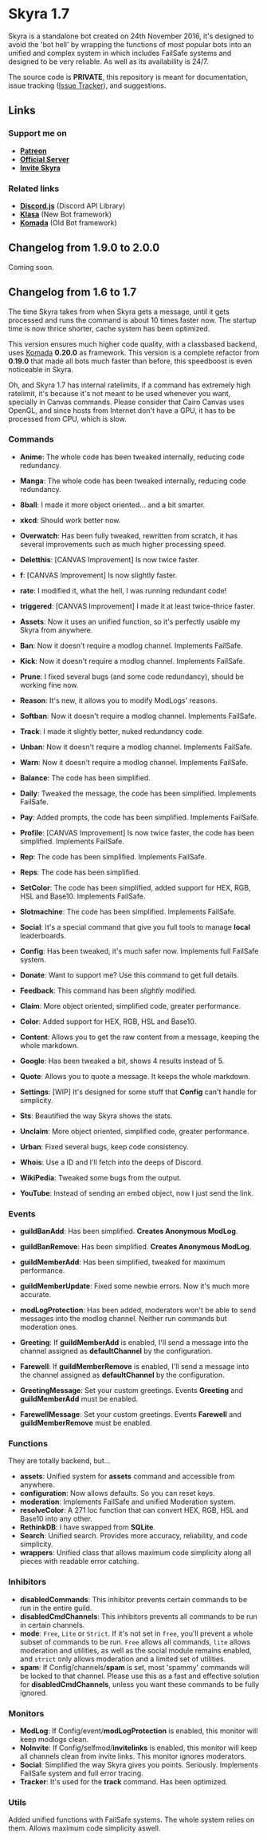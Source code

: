 # Skyra 1.7

Skyra is a standalone bot created on 24th November 2016, it's designed to avoid the
'bot hell' by wrapping the functions of most popular bots into an unified and complex
system in which includes FailSafe systems and designed to be very reliable. As well as
its availability is 24/7.

The source code is **PRIVATE**, this repository is meant for documentation, issue tracking
([Issue Tracker](https://github.com/kyranet/Skyra/issues)), and suggestions.

## Links

### Support me on

- **[Patreon](https://www.patreon.com/kyranet)**
- **[Official Server](https://skyradiscord.com/join)**
- **[Invite Skyra](https://skyradiscord.com/invite)**

### Related links

- **[Discord.js](https://github.com/hydrabolt/discord.js)** (Discord API Library)
- **[Klasa](https://github.com/dirigeants/klasa)** (New Bot framework)
- **[Komada](https://github.com/dirigeants/komada)** (Old Bot framework)

## Changelog from 1.9.0 to 2.0.0

Coming soon.

## Changelog from 1.6 to 1.7

The time Skyra takes from when Skyra gets a message, until it gets processed and runs the command is about 10 times faster now. The startup time is now thrice shorter, cache system has been optimized.

This version ensures much higher code quality, with a classbased backend, uses [Komada](https://github.com/dirigeants/komada) **0.20.0** as framework. This version is a
complete refactor from **0.19.0** that made all bots much faster than before, this speedboost is even noticeable in Skyra.

Oh, and Skyra 1.7 has internal ratelimits, if a command has extremely high ratelimit, it's because it's not meant to be used whenever you want, specially in Canvas commands. Please consider that Cairo Canvas uses OpenGL, and since hosts from Internet don't have a GPU, it has to be processed from CPU, which is slow.

### Commands

- **Anime**: The whole code has been tweaked internally, reducing code redundancy.
- **Manga**: The whole code has been tweaked internally, reducing code redundancy.

- **8ball**: I made it more object oriented... and a bit smarter.
- **xkcd**: Should work better now.

- **Overwatch**: Has been fully tweaked, rewritten from scratch, it has several improvements such as much higher processing speed.
- **Deletthis**: [CANVAS Improvement] Is now twice faster.
- **f**: [CANVAS Improvement] Is now slightly faster.
- **rate**: I modified it, what the hell, I was running redundant code!
- **triggered**: [CANVAS Improvement] I made it at least twice-thrice faster.

- **Assets**: Now it uses an unified function, so it's perfectly usable my Skyra from anywhere.
- **Ban**: Now it doesn't require a modlog channel. Implements FailSafe.
- **Kick**: Now it doesn't require a modlog channel. Implements FailSafe.
- **Prune**: I fixed several bugs (and some code redundancy), should be working fine now.
- **Reason**: It's new, it allows you to modify ModLogs' reasons.
- **Softban**: Now it doesn't require a modlog channel. Implements FailSafe.
- **Track**: I made it slightly better, nuked redundancy code.
- **Unban**: Now it doesn't require a modlog channel. Implements FailSafe.
- **Warn**: Now it doesn't require a modlog channel. Implements FailSafe.

- **Balance**: The code has been simplified.
- **Daily**: Tweaked the message, the code has been simplified. Implements FailSafe.
- **Pay**: Added prompts, the code has been simplified. Implements FailSafe.
- **Profile**: [CANVAS Improvement] Is now twice faster, the code has been simplified. Implements FailSafe.
- **Rep**: The code has been simplified. Implements FailSafe.
- **Reps**: The code has been simplified.
- **SetColor**: The code has been simplified, added support for HEX, RGB, HSL and Base10. Implements FailSafe.
- **Slotmachine**: The code has been simplified. Implements FailSafe.
- **Social**: It's a special command that give you full tools to manage **local** leaderboards.

- **Config**: Has been tweaked, it's much safer now. Implements full FailSafe system.
- **Donate**: Want to support me? Use this command to get full details.
- **Feedback**: This command has been *slightly* modified.

- **Claim**: More object oriented, simplified code, greater performance.
- **Color**: Added support for HEX, RGB, HSL and Base10.
- **Content**: Allows you to get the raw content from a message, keeping the whole markdown.
- **Google**: Has been tweaked a bit, shows 4 results instead of 5.
- **Quote**: Allows you to quote a message. It keeps the whole markdown.
- **Settings**: [WIP] It's designed for some stuff that **Config** can't handle for simplicity.
- **Sts**: Beautified the way Skyra shows the stats.
- **Unclaim**: More object oriented, simplified code, greater performance.
- **Urban**: Fixed several bugs, keep code consistency.
- **Whois**: Use a ID and I'll fetch into the deeps of Discord.
- **WikiPedia**: Tweaked some bugs from the output.
- **YouTube**: Instead of sending an embed object, now I just send the link.

### Events

- **guildBanAdd**: Has been simplified. **Creates Anonymous ModLog**.
- **guildBanRemove**: Has been simplified. **Creates Anonymous ModLog**.
- **guildMemberAdd**: Has been simplified, tweaked for maximum performance.
- **guildMemberUpdate**: Fixed some newbie errors. Now it's much more accurate.
- **modLogProtection**: Has been added, moderators won't be able to send messages into the modlog channel. Neither run commands but moderation ones.

- **Greeting**: If **guildMemberAdd** is enabled, I'll send a message into the channel assigned as **defaultChannel** by the configuration.
- **Farewell**: If **guildMemberRemove** is enabled, I'll send a message into the channel assigned as **defaultChannel** by the configuration.
- **GreetingMessage**: Set your custom greetings. Events **Greeting** and **guildMemberAdd** must be enabled.
- **FarewellMessage**: Set your custom greetings. Events **Farewell** and **guildMemberRemove** must be enabled.

### Functions

They are totally backend, but...

- **assets**: Unified system for **assets** command and accessible from anywhere.
- **configuration**: Now allows defaults. So you can reset keys.
- **moderation**: Implements FailSafe and unified Moderation system.
- **resolveColor**: A 271 loc function that can convert HEX, RGB, HSL and Base10 into any other.
- **RethinkDB**: I have swapped from **SQLite**.
- **Search**: Unified search. Provides more accuracy, reliability, and code simplicity.
- **wrappers**: Unified class that allows maximum code simplicity along all pieces with readable error catching.

### Inhibitors

- **disabledCommands**: This inhibitor prevents certain commands to be run in the entire guild.
- **disabledCmdChannels**: This inhibitors prevents all commands to be run in certain channels.
- **mode**: `Free`, `Lite` or `Strict`. If it's not set in `free`, you'll prevent a whole subset of commands to be run. `Free` allows all commands, `lite` allows moderation and utilities, as well as the social module remains enabled, and `strict` only allows moderation and a limited set of utilities.
- **spam**: If Config/channels/**spam** is set, most 'spammy' commands will be locked to that channel. Please use this as a fast and effective solution for **disabledCmdChannels**, unless you want these commands to be fully ignored.

### Monitors

- **ModLog**: If Config/event/**modLogProtection** is enabled, this monitor will keep modlogs clean.
- **NoInvite**: If Config/selfmod/**invitelinks** is enabled, this monitor will keep all channels clean from invite links. This monitor ignores moderators.
- **Social**: Simplified the way Skyra gives you points. Seriously. Implements FailSafe system and full error tracing.
- **Tracker**: It's used for the **track** command. Has been optimized.

### Utils

Added unified functions with FailSafe systems. The whole system relies on them. Allows maximum code simplicity aswell.
